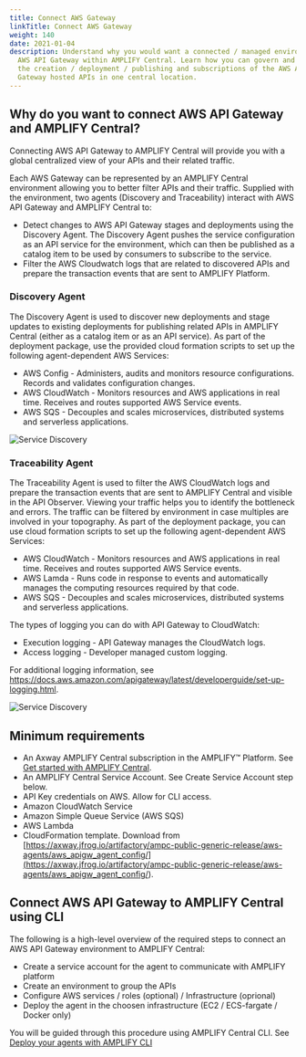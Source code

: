 ```yaml
---
title: Connect AWS Gateway
linkTitle: Connect AWS Gateway
weight: 140
date: 2021-01-04
description: Understand why you would want a connected / managed environment for
  AWS API Gateway within AMPLIFY Central. Learn how you can govern and monitor
  the creation / deployment / publishing and subscriptions of the AWS API
  Gateway hosted APIs in one central location.
---
```


## Why do you want to connect AWS API Gateway and AMPLIFY Central?

Connecting AWS API Gateway to AMPLIFY Central will provide you with a global centralized view of your APIs and their related traffic.

Each AWS Gateway can be represented by an AMPLIFY Central environment allowing you to better filter APIs and their traffic. Supplied with the environment, two agents (Discovery and Traceability) interact with AWS API Gateway and AMPLIFY Central to:

* Detect changes to AWS API Gateway stages and deployments using the Discovery Agent. The Discovery Agent pushes the service configuration as an API service for the environment, which can then be published as a catalog item to be used by consumers to subscribe to the service.
* Filter the AWS Cloudwatch logs that are related to discovered APIs and prepare the transaction events that are sent to AMPLIFY Platform.

### Discovery Agent

The Discovery Agent is used to discover new deployments and stage updates to existing deployments for publishing related APIs in AMPLIFY Central (either as a catalog item or as an API service). As part of the deployment package, use the provided cloud formation scripts to set up the following agent-dependent AWS Services:

* AWS Config - Administers, audits and monitors resource configurations. Records and validates configuration changes.
* AWS CloudWatch - Monitors resources and AWS applications in real time. Receives and routes supported AWS Service events.
* AWS SQS - Decouples and scales microservices, distributed systems and serverless applications.

![Service Discovery](/Images/central/connect-aws-gateway/aws-discovery-agent_v2.png)

### Traceability Agent

The Traceability Agent is used to filter the AWS CloudWatch logs and prepare the transaction events that are sent to AMPLIFY Central and visible in the API Observer. Viewing your traffic helps you to identify the bottleneck and errors. The traffic can be filtered by environment in case multiples are involved in your topography. As part of the deployment package, you can use cloud formation scripts to set up the following agent-dependent AWS Services:

* AWS CloudWatch - Monitors resources and AWS applications in real time. Receives and routes supported AWS Service events.
* AWS Lamda - Runs code in response to events and automatically manages the computing resources required by that code.
* AWS SQS - Decouples and scales microservices, distributed systems and serverless applications.

The types of logging you can do with API Gateway to CloudWatch:

* Execution logging - API Gateway manages the CloudWatch logs.
* Access logging - Developer managed custom logging.

For additional logging information, see <https://docs.aws.amazon.com/apigateway/latest/developerguide/set-up-logging.html>.

![Service Discovery](/Images/central/connect-aws-gateway/aws-traceability-agent_v2.png)

## Minimum requirements

* An Axway AMPLIFY Central subscription in the AMPLIFY™ Platform. See [Get started with AMPLIFY Central](/docs/central/quickstart/).
* An AMPLIFY Central Service Account. See Create Service Account step below.
* API Key credentials on AWS. Allow for CLI access.
* Amazon CloudWatch Service
* Amazon Simple Queue Service (AWS SQS)
* AWS Lambda
* CloudFormation template. Download from [https://axway.jfrog.io/artifactory/ampc-public-generic-release/aws-agents/aws_apigw_agent_config/](<https://axway.jfrog.io/artifactory/ampc-public-generic-release/aws-agents/aws_apigw_agent_config/>).

## Connect AWS API Gateway to AMPLIFY Central using CLI

The following is a high-level overview of the required steps to connect an AWS API Gateway environment to AMPLIFY Central:

* Create a service account for the agent to communicate with AMPLIFY platform
* Create an environment to group the APIs
* Configure AWS services / roles (optional) / Infrastructure (oprional)
* Deploy the agent in the choosen infrastructure (EC2 / ECS-fargate / Docker only)

You will be guided through this procedure using AMPLIFY Central CLI. See [Deploy your agents with AMPLIFY CLI](/docs/central/connect-aws-gateway/deploy-your-agents-with-amplify-cli)
